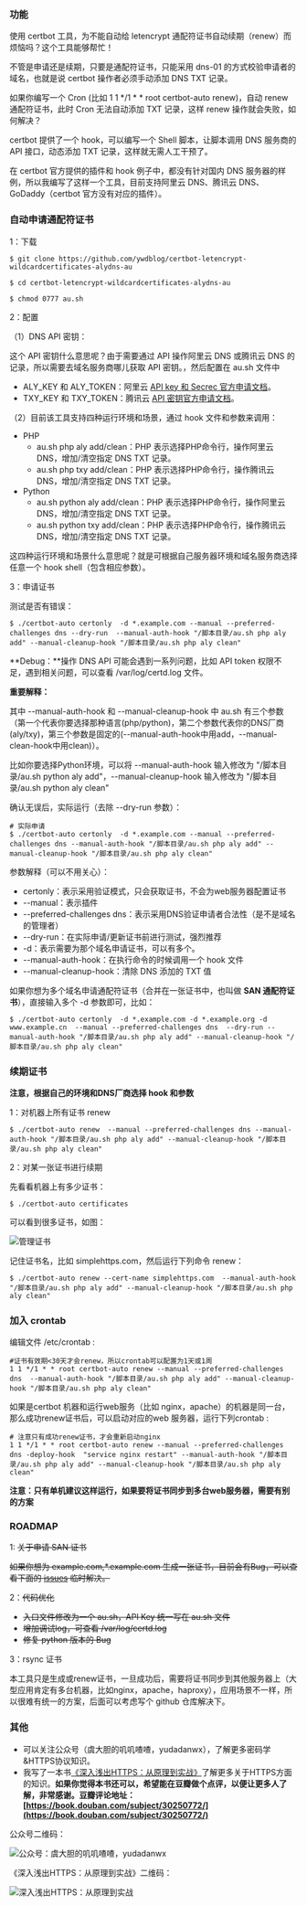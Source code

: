 ### 功能

使用 certbot 工具，为不能自动给 letencrypt 通配符证书自动续期（renew）而烦恼吗？这个工具能够帮忙！

不管是申请还是续期，只要是通配符证书，只能采用 dns-01 的方式校验申请者的域名，也就是说 certbot 操作者必须手动添加 DNS TXT 记录。

如果你编写一个 Cron (比如 1 1 */1 * * root certbot-auto renew)，自动 renew 通配符证书，此时 Cron 无法自动添加 TXT 记录，这样 renew 操作就会失败，如何解决？
 
certbot 提供了一个 hook，可以编写一个 Shell 脚本，让脚本调用 DNS 服务商的 API 接口，动态添加 TXT 记录，这样就无需人工干预了。

在 certbot 官方提供的插件和 hook 例子中，都没有针对国内 DNS 服务器的样例，所以我编写了这样一个工具，目前支持阿里云 DNS、腾讯云 DNS、GoDaddy（certbot 官方没有对应的插件）。 

### 自动申请通配符证书

1：下载

```
$ git clone https://github.com/ywdblog/certbot-letencrypt-wildcardcertificates-alydns-au

$ cd certbot-letencrypt-wildcardcertificates-alydns-au

$ chmod 0777 au.sh 
```

2：配置

（1）DNS API 密钥：

这个 API 密钥什么意思呢？由于需要通过 API 操作阿里云 DNS 或腾讯云 DNS 的记录，所以需要去域名服务商哪儿获取 API 密钥。，然后配置在 au.sh 文件中

- ALY_KEY 和 ALY_TOKEN：阿里云 [API key 和 Secrec 官方申请文档](https://help.aliyun.com/knowledge_detail/38738.html)。
- TXY_KEY 和 TXY_TOKEN：腾讯云 [API 密钥官方申请文档](https://console.cloud.tencent.com/cam/capi)。

（2）目前该工具支持四种运行环境和场景，通过 hook 文件和参数来调用：

- PHP
	- au.sh php aly add/clean：PHP 表示选择PHP命令行，操作阿里云DNS，增加/清空指定 DNS TXT 记录。
	- au.sh php txy add/clean：PHP 表示选择PHP命令行，操作腾讯云DNS，增加/清空指定 DNS TXT 记录。
- Python
	- au.sh python aly add/clean：PHP 表示选择PHP命令行，操作阿里云DNS，增加/清空指定 DNS TXT 记录。
	- au.sh python txy add/clean：PHP 表示选择PHP命令行，操作腾讯云DNS，增加/清空指定 DNS TXT 记录。

这四种运行环境和场景什么意思呢？就是可根据自己服务器环境和域名服务商选择任意一个 hook shell（包含相应参数）。

3：申请证书
 
测试是否有错误：

```
$ ./certbot-auto certonly  -d *.example.com --manual --preferred-challenges dns --dry-run  --manual-auth-hook "/脚本目录/au.sh php aly add" --manual-cleanup-hook "/脚本目录/au.sh php aly clean" 
```

**Debug：**操作 DNS API 可能会遇到一系列问题，比如 API token 权限不足，遇到相关问题，可以查看 /var/log/certd.log 文件。

**重要解释：**

其中 --manual-auth-hook 和 --manual-cleanup-hook 中 au.sh 有三个参数（第一个代表你要选择那种语言(php/python)，第二个参数代表你的DNS厂商(aly/txy)，第三个参数是固定的(--manual-auth-hook中用add，--manual-clean-hook中用clean)）。

比如你要选择Python环境，可以将 --manual-auth-hook 输入修改为 "/脚本目录/au.sh python aly add"，--manual-cleanup-hook 输入修改为  "/脚本目录/au.sh python aly clean"
 
确认无误后，实际运行（去除 --dry-run 参数）：

``` 
# 实际申请
$ ./certbot-auto certonly  -d *.example.com --manual --preferred-challenges dns --manual-auth-hook "/脚本目录/au.sh php aly add" --manual-cleanup-hook "/脚本目录/au.sh php aly clean"   
```

参数解释（可以不用关心）：

- certonly：表示采用验证模式，只会获取证书，不会为web服务器配置证书
- --manual：表示插件
- --preferred-challenges dns：表示采用DNS验证申请者合法性（是不是域名的管理者）
- --dry-run：在实际申请/更新证书前进行测试，强烈推荐
- -d：表示需要为那个域名申请证书，可以有多个。
- --manual-auth-hook：在执行命令的时候调用一个 hook 文件
- --manual-cleanup-hook：清除 DNS 添加的 TXT 值

如果你想为多个域名申请通配符证书（合并在一张证书中，也叫做 **SAN 通配符证书**），直接输入多个 -d 参数即可，比如：

```
$ ./certbot-auto certonly  -d *.example.com -d *.example.org -d www.example.cn  --manual --preferred-challenges dns  --dry-run --manual-auth-hook "/脚本目录/au.sh php aly add" --manual-cleanup-hook "/脚本目录/au.sh php aly clean" 
```

### 续期证书

**注意，根据自己的环境和DNS厂商选择 hook 和参数**

1：对机器上所有证书 renew

```
$ ./certbot-auto renew  --manual --preferred-challenges dns --manual-auth-hook "/脚本目录/au.sh php aly add" --manual-cleanup-hook "/脚本目录/au.sh php aly clean"  
```

2：对某一张证书进行续期

先看看机器上有多少证书：

```
$ ./certbot-auto certificates
```

可以看到很多证书，如图：

![管理证书](https://notes.newyingyong.cn/static/image/2018/2018-07-17-certbot-managercert.png)

记住证书名，比如 simplehttps.com，然后运行下列命令 renew：

```
$ ./certbot-auto renew --cert-name simplehttps.com  --manual-auth-hook "/脚本目录/au.sh php aly add" --manual-cleanup-hook "/脚本目录/au.sh php aly clean" 
```

### 加入 crontab 

编辑文件 /etc/crontab :

```
#证书有效期<30天才会renew，所以crontab可以配置为1天或1周
1 1 */1 * * root certbot-auto renew --manual --preferred-challenges dns  --manual-auth-hook "/脚本目录/au.sh php aly add" --manual-cleanup-hook "/脚本目录/au.sh php aly clean" 
```

如果是certbot 机器和运行web服务（比如 nginx，apache）的机器是同一台，那么成功renew证书后，可以启动对应的web 服务器，运行下列crontab :

```
# 注意只有成功renew证书，才会重新启动nginx
1 1 */1 * * root certbot-auto renew --manual --preferred-challenges dns -deploy-hook  "service nginx restart" --manual-auth-hook "/脚本目录/au.sh php aly add" --manual-cleanup-hook "/脚本目录/au.sh php aly clean" 
```

**注意：只有单机建议这样运行，如果要将证书同步到多台web服务器，需要有别的方案**

### ROADMAP

1: ~~关于申请 SAN 证书~~

~~如果你想为 example.com,*.example.com 生成一张证书，目前会有Bug，可以查看下面的 [issues]( https://github.com/ywdblog/certbot-letencrypt-wildcardcertificates-alydns-au/issues/21) 临时解决。~~

2：~~代码优化~~

- ~~入口文件修改为一个 au.sh，API Key 统一写在 au.sh 文件~~
- ~~增加调试log，可查看 /var/log/certd.log~~
- ~~修复 python 版本的 Bug~~

3：rsync 证书

本工具只是生成或renew证书，一旦成功后，需要将证书同步到其他服务器上（大型应用肯定有多台机器，比如nginx，apache，haproxy），应用场景不一样，所以很难有统一的方案，后面可以考虑写个 github 仓库解决下。

### 其他

- 可以关注公众号（虞大胆的叽叽喳喳，yudadanwx），了解更多密码学&HTTPS协议知识。
- 我写了一本书[《深入浅出HTTPS：从原理到实战》](https://mp.weixin.qq.com/s/80oQhzmP9BTimoReo1oMeQ)了解更多关于HTTPS方面的知识。**如果你觉得本书还可以，希望能在豆瓣做个点评，以便让更多人了解，非常感谢。豆瓣评论地址：[https://book.douban.com/subject/30250772/](https://book.douban.com/subject/30250772/)**
 
公众号二维码：

![公众号：虞大胆的叽叽喳喳，yudadanwx](https://notes.newyingyong.cn/static/image/wxgzh/qrcode_258.jpg)

《深入浅出HTTPS：从原理到实战》二维码：

![深入浅出HTTPS：从原理到实战](https://notes.newyingyong.cn/static/image/httpsbook/httpsbook-small-jd.jpg)
 

